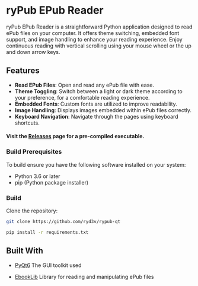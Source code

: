 # ryPub EPub Reader

ryPub EPub Reader is a straightforward Python application designed to read ePub files on your computer. It offers theme switching, embedded font support, and image handling to enhance your reading experience. Enjoy continuous reading with vertical scrolling using your mouse wheel or the up and down arrow keys.

## Features

- **Read EPub Files**: Open and read any ePub file with ease.
- **Theme Toggling**: Switch between a light or dark theme according to your preference, for a comfortable reading experience.
- **Embedded Fonts**: Custom fonts are utilized to improve readability.
- **Image Handling**: Displays images embedded within ePub files correctly.
- **Keyboard Navigation**: Navigate through the pages using keyboard shortcuts.

#### Visit the [Releases](https://github.com/ryd3v/rypub-qt/releases) page for a pre-compiled executable.

### Build Prerequisites

To build ensure you have the following software installed on your system:

- Python 3.6 or later
- pip (Python package installer)

### Build

Clone the repository:

```bash
git clone https://github.com/ryd3v/rypub-qt
```

```bash
pip install -r requirements.txt
```

## Built With

- [PyQt6](https://pypi.org/project/PyQt6/) The GUI toolkit used

- [EbookLib](https://pypi.org/project/EbookLib/) Library for reading and manipulating ePub files
